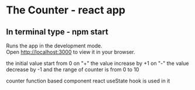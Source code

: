 # The Counter - react app
 
## In terminal type - npm start 
Runs the app in the development mode.\
Open [http://localhost:3000](http://localhost:3000) to view it in your browser.

the initial value start from 0
on "+" the value increase by +1
on "-" the value decrease by -1
and the range of counter is from 0 to 10

counter function based component react useState hook is used in it
